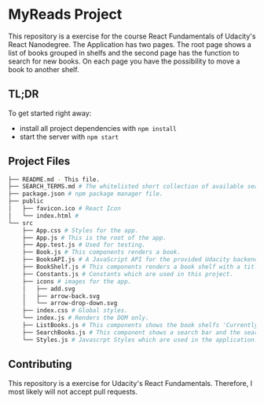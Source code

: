 # MyReads Project

This repository is a exercise for the course React Fundamentals of Udacity's React Nanodegree. The Application has two pages. The root page shows a list of books grouped in shelfs and the second page has the function to search for new books. On each page you have the possibility to move a book to another shelf.

## TL;DR

To get started right away:

* install all project dependencies with `npm install`
* start the server with `npm start`

## Project Files
```bash
├── README.md - This file.
├── SEARCH_TERMS.md # The whitelisted short collection of available search terms for you to use in the app.
├── package.json # npm package manager file.
├── public
│   ├── favicon.ico # React Icon
│   └── index.html #
└── src
    ├── App.css # Styles for the app.
    ├── App.js # This is the root of the app.
    ├── App.test.js # Used for testing.
    ├── Book.js # This components renders a book.
    ├── BooksAPI.js # A JavaScript API for the provided Udacity backend.
    ├── BookShelf.js # This components renders a book shelf with a title and the containing books.
    ├── Constants.js # Constants which are used in this project.
    ├── icons # images for the app.
    │   ├── add.svg
    │   ├── arrow-back.svg
    │   └── arrow-drop-down.svg
    ├── index.css # Global styles.
    └── index.js # Renders the DOM only.
    ├── ListBooks.js # This components shows the book shelfs 'Currently Reading', 'Want to Read' and 'Read'.
    ├── SearchBooks.js # This component shows a search bar and the search result.
    └── Styles.js # Javascrpt Styles which are used in the application.
```

## Contributing

This repository is a exercise for Udacity's React Fundamentals. Therefore, I most likely will not accept pull requests.

